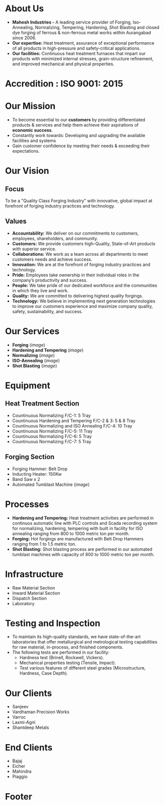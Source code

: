 # About Us

- **Mahesh Industries -** A leading service provider of Forging, Iso-Annealing, Normalizing, Tempering, Hardening, Shot Blasting and closed dye forging of ferrous & non-ferrous metal works within Aurangabad since 2006.
- **Our expertise:** Heat treatment, assurance of exceptional performance of all products in high-pressure and safety-critical applications.
- **Our facilities:** Continuous heat treatment furnaces that impart our products with minimized internal stresses, grain-structure refinement, and improved mechanical and physical properties.

# Accredition : ISO 9001: 2015

# Our Mission

- To become essential to our **customers** by providing differentiated products & services and help them achieve their aspirations of **economic success**.
- Constantly work towards: Developing and upgrading the available facilities and systems
- Gain customer confidence by meeting their needs & exceeding their expectations.

# Our Vision

## Focus

To be a "Quality Class Forging Industry" with innovative, global impact at forefront of forging industry practices and technology.

## Values

- **Accountability:** We deliver on our commitments to customers, employees, shareholders, and community.
- **Customers:** We provide customers high-Quality, State-of-Art products with superior service.
- **Collaborations:** We work as a team across all departments to meet customers needs and achieve success.
- **Innovation:** We are at the forefront of forging industry practices and technology.
- **Pride:** Employees take ownership in their individual roles in the company’s productivity and success.
- **People:** We take pride of our dedicated workforce and the communities in which they live and work.
- **Quality:** We are committed to delivering highest quality forgings.
- **Technology:** We believe in implementing next generation technologies to improve our customers experience and maximize company quality, safety, sustainability, and success.

# Our Services

- **Forging** (_image_)
- **Hardening and Tempering** (_image_)
- **Normalizing** (_image_)
- **ISO-Annealing** (_image_)
- **Shot Blasting** (_image_)

# Equipment

## Heat Treatment Section

- Countinuous Normalizing F/C-1: 5 Tray
- Countinuous Hardening and Tempering F/C-2 & 3: 5 & 8 Tray
- Countinuous Normalizing and ISO Annealing F/C-4: 10 Tray
- Countinuous Normalizing F/C-5: 11 Tray
- Countinuous Normalizing F/C-6: 5 Tray
- Countinuous Normalizing F/C-7: 5 Tray

## Forging Section

- Forging Hammer: Belt Drop
- Inducting Heater: 150Kw
- Band Saw x 2
- Automated Tumblast Machine (_image_)

# Processes

- **Hardening and Tempering:** Heat treatment activities are performed in continuos automatic line with PLC controls and Scada recording system for normalizing, hardening, tempering with built in facility for ISO annealing ranging from 800 to 1000 metric ton per month.
- **Forging:** Hot forgings are manufactured with Belt Drop Hammers ranging from 1 to 1.5 metric ton.
- **Shot Blasting:** Shot blasting process are performed in our automated tumblast machines with capacity of 800 to 1000 metric ton per month.

# Infrastructure

- Raw Material Section
- Inward Material Section
- Dispatch Section
- Laboratory

# Testing and Inspection

- To maintain its high-quality standards, we have state-of-the-art laboratories that offer metallurgical and metrological testing capabilities for raw material, in-process, and finished components.
- The following tests are performed in our facility:
  - Hardness test (Brinell, Rockwell, Vickers).
  - Mechanical properties testing (Tensile, Impact).
  - Test various features of different steel grades (Microstructure, Hardness, Case Depth).

# Our Clients

- Sanjeev
- Vardhaman Precision Works
- Varroc
- Laxmi-Agni
- Shantdeep Metals

# End Clients

- Bajaj
- Eicher
- Mahindra
- Piaggio

# Footer
